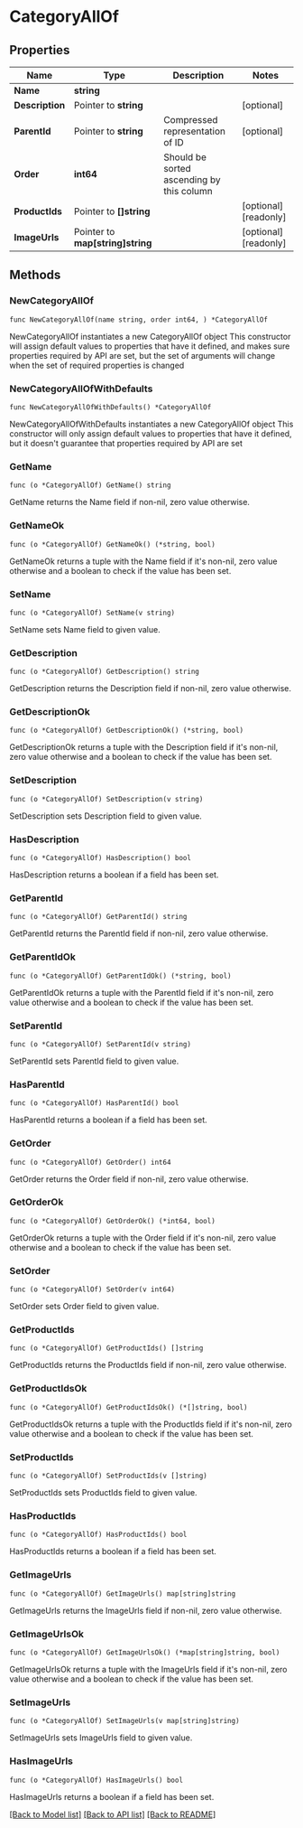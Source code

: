 # CategoryAllOf

## Properties

Name | Type | Description | Notes
------------ | ------------- | ------------- | -------------
**Name** | **string** |  | 
**Description** | Pointer to **string** |  | [optional] 
**ParentId** | Pointer to **string** | Compressed representation of ID | [optional] 
**Order** | **int64** | Should be sorted ascending by this column | 
**ProductIds** | Pointer to **[]string** |  | [optional] [readonly] 
**ImageUrls** | Pointer to **map[string]string** |  | [optional] [readonly] 

## Methods

### NewCategoryAllOf

`func NewCategoryAllOf(name string, order int64, ) *CategoryAllOf`

NewCategoryAllOf instantiates a new CategoryAllOf object
This constructor will assign default values to properties that have it defined,
and makes sure properties required by API are set, but the set of arguments
will change when the set of required properties is changed

### NewCategoryAllOfWithDefaults

`func NewCategoryAllOfWithDefaults() *CategoryAllOf`

NewCategoryAllOfWithDefaults instantiates a new CategoryAllOf object
This constructor will only assign default values to properties that have it defined,
but it doesn't guarantee that properties required by API are set

### GetName

`func (o *CategoryAllOf) GetName() string`

GetName returns the Name field if non-nil, zero value otherwise.

### GetNameOk

`func (o *CategoryAllOf) GetNameOk() (*string, bool)`

GetNameOk returns a tuple with the Name field if it's non-nil, zero value otherwise
and a boolean to check if the value has been set.

### SetName

`func (o *CategoryAllOf) SetName(v string)`

SetName sets Name field to given value.


### GetDescription

`func (o *CategoryAllOf) GetDescription() string`

GetDescription returns the Description field if non-nil, zero value otherwise.

### GetDescriptionOk

`func (o *CategoryAllOf) GetDescriptionOk() (*string, bool)`

GetDescriptionOk returns a tuple with the Description field if it's non-nil, zero value otherwise
and a boolean to check if the value has been set.

### SetDescription

`func (o *CategoryAllOf) SetDescription(v string)`

SetDescription sets Description field to given value.

### HasDescription

`func (o *CategoryAllOf) HasDescription() bool`

HasDescription returns a boolean if a field has been set.

### GetParentId

`func (o *CategoryAllOf) GetParentId() string`

GetParentId returns the ParentId field if non-nil, zero value otherwise.

### GetParentIdOk

`func (o *CategoryAllOf) GetParentIdOk() (*string, bool)`

GetParentIdOk returns a tuple with the ParentId field if it's non-nil, zero value otherwise
and a boolean to check if the value has been set.

### SetParentId

`func (o *CategoryAllOf) SetParentId(v string)`

SetParentId sets ParentId field to given value.

### HasParentId

`func (o *CategoryAllOf) HasParentId() bool`

HasParentId returns a boolean if a field has been set.

### GetOrder

`func (o *CategoryAllOf) GetOrder() int64`

GetOrder returns the Order field if non-nil, zero value otherwise.

### GetOrderOk

`func (o *CategoryAllOf) GetOrderOk() (*int64, bool)`

GetOrderOk returns a tuple with the Order field if it's non-nil, zero value otherwise
and a boolean to check if the value has been set.

### SetOrder

`func (o *CategoryAllOf) SetOrder(v int64)`

SetOrder sets Order field to given value.


### GetProductIds

`func (o *CategoryAllOf) GetProductIds() []string`

GetProductIds returns the ProductIds field if non-nil, zero value otherwise.

### GetProductIdsOk

`func (o *CategoryAllOf) GetProductIdsOk() (*[]string, bool)`

GetProductIdsOk returns a tuple with the ProductIds field if it's non-nil, zero value otherwise
and a boolean to check if the value has been set.

### SetProductIds

`func (o *CategoryAllOf) SetProductIds(v []string)`

SetProductIds sets ProductIds field to given value.

### HasProductIds

`func (o *CategoryAllOf) HasProductIds() bool`

HasProductIds returns a boolean if a field has been set.

### GetImageUrls

`func (o *CategoryAllOf) GetImageUrls() map[string]string`

GetImageUrls returns the ImageUrls field if non-nil, zero value otherwise.

### GetImageUrlsOk

`func (o *CategoryAllOf) GetImageUrlsOk() (*map[string]string, bool)`

GetImageUrlsOk returns a tuple with the ImageUrls field if it's non-nil, zero value otherwise
and a boolean to check if the value has been set.

### SetImageUrls

`func (o *CategoryAllOf) SetImageUrls(v map[string]string)`

SetImageUrls sets ImageUrls field to given value.

### HasImageUrls

`func (o *CategoryAllOf) HasImageUrls() bool`

HasImageUrls returns a boolean if a field has been set.


[[Back to Model list]](../README.md#documentation-for-models) [[Back to API list]](../README.md#documentation-for-api-endpoints) [[Back to README]](../README.md)


